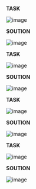**TASK**

![image](https://github.com/Ireal-ai/SQLAcademyTaskSolution/assets/82309024/b9c3245b-96a6-4378-8fe7-d157f5a2bb7d)


**SOUTION**

![image](https://github.com/Ireal-ai/SQLAcademyTaskSolution/assets/82309024/f65177af-7cff-445c-a2b4-bdcd28705fab)


**TASK**

![image](https://github.com/Ireal-ai/SQLAcademyTaskSolution/assets/82309024/fc77c9b9-30e5-4a65-879f-c10129b2e3b0)


**SOUTION**

![image](https://github.com/Ireal-ai/SQLAcademyTaskSolution/assets/82309024/8501d2c4-e8a8-4e19-80c4-4e4425ff3930)


**TASK**

![image](https://github.com/Ireal-ai/SQLAcademyTaskSolution/assets/82309024/c2de96c5-6f14-4d68-98c1-f363184ab299)


**SOUTION**

![image](https://github.com/Ireal-ai/SQLAcademyTaskSolution/assets/82309024/e3a6f95a-54fc-408b-a3e2-f6859c008c87)


**TASK**

![image](https://github.com/Ireal-ai/SQLAcademyTaskSolution/assets/82309024/6f10a8d2-48be-43e7-ae86-6d45db0fa3aa)


**SOUTION**

![image](https://github.com/Ireal-ai/SQLAcademyTaskSolution/assets/82309024/210d338d-0258-47d4-9a78-6527d7f785d8)
